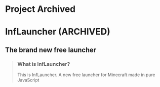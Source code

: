 # Project Archived
# InfLauncher (ARCHIVED)
## The brand new free launcher 

> ### What is InfLauncher?
> This is InfLauncher. A new free launcher for Minecraft made in pure JavaScript 
